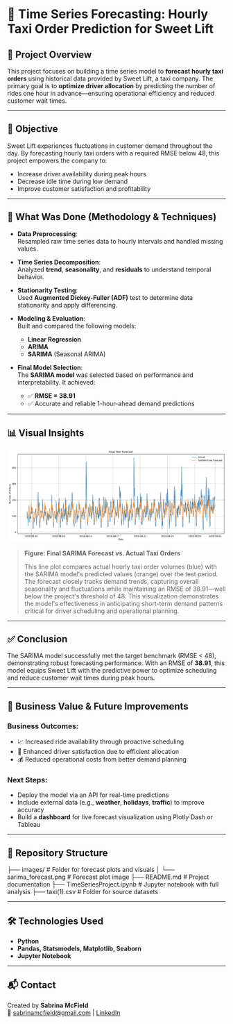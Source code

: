# 🚕 Time Series Forecasting: Hourly Taxi Order Prediction for Sweet Lift

## 📌 Project Overview
This project focuses on building a time series model to **forecast hourly taxi orders** using historical data provided by Sweet Lift, a taxi company. The primary goal is to **optimize driver allocation** by predicting the number of rides one hour in advance—ensuring operational efficiency and reduced customer wait times.

---

## 🧠 Objective
Sweet Lift experiences fluctuations in customer demand throughout the day. By forecasting hourly taxi orders with a required RMSE below 48, this project empowers the company to:

- Increase driver availability during peak hours  
- Decrease idle time during low demand  
- Improve customer satisfaction and profitability

---

## 🔧 What Was Done (Methodology & Techniques)

- **Data Preprocessing**:  
  Resampled raw time series data to hourly intervals and handled missing values.

- **Time Series Decomposition**:  
  Analyzed **trend**, **seasonality**, and **residuals** to understand temporal behavior.

- **Stationarity Testing**:  
  Used **Augmented Dickey-Fuller (ADF)** test to determine data stationarity and apply differencing.

- **Modeling & Evaluation**:  
  Built and compared the following models:
  - **Linear Regression**
  - **ARIMA**
  - **SARIMA** (Seasonal ARIMA)

- **Final Model Selection**:  
  The **SARIMA model** was selected based on performance and interpretability. It achieved:
  - ✅ **RMSE = 38.91**
  - ✅ Accurate and reliable 1-hour-ahead demand predictions

---

## 📊 Visual Insights

<p align="center">
  <img src="images/sarima_forecast.png" width="600" alt="SARIMA Forecast Plot"/>
</p>

> **Figure: Final SARIMA Forecast vs. Actual Taxi Orders**
> 
> This line plot compares actual hourly taxi order volumes (blue) with the SARIMA model's predicted values (orange) over the test period. The forecast closely tracks demand trends, capturing overall seasonality and fluctuations while maintaining an RMSE of 38.91—well below the project's threshold of 48. This visualization demonstrates the model's effectiveness in anticipating short-term demand patterns critical for driver scheduling and operational planning.

---

## ✅ Conclusion

The SARIMA model successfully met the target benchmark (RMSE < 48), demonstrating robust forecasting performance. With an RMSE of **38.91**, this model equips Sweet Lift with the predictive power to optimize scheduling and reduce customer wait times during peak hours.

---

## 🚀 Business Value & Future Improvements

### Business Outcomes:
- 📈 Increased ride availability through proactive scheduling  
- 🚗 Enhanced driver satisfaction due to efficient allocation  
- 💰 Reduced operational costs from better demand planning

### Next Steps:
- Deploy the model via an API for real-time predictions  
- Include external data (e.g., **weather**, **holidays**, **traffic**) to improve accuracy  
- Build a **dashboard** for live forecast visualization using Plotly Dash or Tableau  

---

## 📁 Repository Structure

├── images/   # Folder for forecast plots and visuals
│ └── sarima_forecast.png   # Forecast plot image
├── README.md   # Project documentation
├── TimeSeriesProject.ipynb   # Jupyter notebook with full analysis
├── taxi(1).csv   # Folder for source datasets

---

## 🛠️ Technologies Used
- **Python**
- **Pandas, Statsmodels, Matplotlib, Seaborn**
- **Jupyter Notebook**

---

## 📬 Contact
Created by **Sabrina McField**  
📧 sabrinamcfield@gmail.com | [LinkedIn](https://www.linkedin.com/in/sabrinamcfield)



